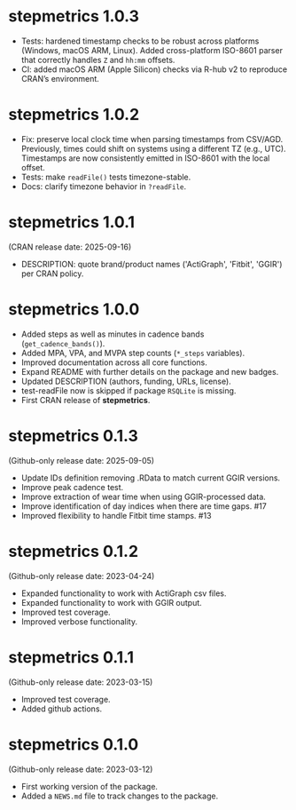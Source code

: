 # stepmetrics 1.0.3

- Tests: hardened timestamp checks to be robust across platforms (Windows, macOS ARM, Linux). 
  Added cross-platform ISO-8601 parser that correctly handles `Z` and `hh:mm` offsets.
- CI: added macOS ARM (Apple Silicon) checks via R-hub v2 to reproduce CRAN’s environment.

# stepmetrics 1.0.2

- Fix: preserve local clock time when parsing timestamps from CSV/AGD. 
  Previously, times could shift on systems using a different TZ (e.g., UTC). 
  Timestamps are now consistently emitted in ISO-8601 with the local offset.
- Tests: make `readFile()` tests timezone-stable.
- Docs: clarify timezone behavior in `?readFile`.

# stepmetrics 1.0.1
(CRAN release date: 2025-09-16)

- DESCRIPTION: quote brand/product names ('ActiGraph', 'Fitbit', 'GGIR') per CRAN policy.

# stepmetrics 1.0.0

- Added steps as well as minutes in cadence bands (`get_cadence_bands()`).
- Added MPA, VPA, and MVPA step counts (`*_steps` variables).
- Improved documentation across all core functions.
- Expand README with further details on the package and new badges.
- Updated DESCRIPTION (authors, funding, URLs, license).
- test-readFile now is skipped if package `RSQLite` is missing.
- First CRAN release of **stepmetrics**.


# stepmetrics 0.1.3

(Github-only release date: 2025-09-05)
-   Update IDs definition removing .RData to match current GGIR versions.
-   Improve peak cadence test.
-   Improve extraction of wear time when using GGIR-processed data.
-   Improve identification of day indices when there are time gaps. #17
-   Improved flexibility to handle Fitbit time stamps. #13

# stepmetrics 0.1.2

(Github-only release date: 2023-04-24)
-   Expanded functionality to work with ActiGraph csv files.
-   Expanded functionality to work with GGIR output.
-   Improved test coverage.
-   Improved verbose functionality.

# stepmetrics 0.1.1

(Github-only release date: 2023-03-15)
-   Improved test coverage.
-   Added github actions.

# stepmetrics 0.1.0 

(Github-only release date: 2023-03-12)
-   First working version of the package.
-   Added a `NEWS.md` file to track changes to the package.
